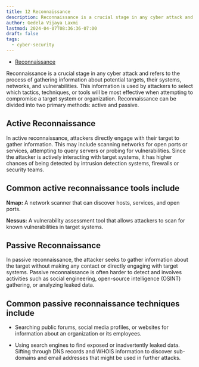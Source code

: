 ```yaml
---
title: 12 Reconnaissance
description: Reconnaissance is a crucial stage in any cyber attack and refers to the process of gathering information about potential targets, their systems, networks, and vulnerabilities.
author: Gedela Vijaya Laxmi
lastmod: 2024-04-07T08:36:36-07:00
draft: false
tags:
  - cyber-security
---
```


* [Reconnaissance](https://www.youtube.com/watch?v=FzZ5ykie3yY&pp=ygUVcmVjb25uYWlzc2FuY2UgYXR0YWNr)

Reconnaissance is a crucial stage in any cyber attack and refers to the process of gathering information about potential targets, their systems, networks, and vulnerabilities. This information is used by attackers to select which tactics, techniques, or tools will be most effective when attempting to compromise a target system or organization. Reconnaissance can be divided into two primary methods: active and passive.

## Active Reconnaissance

In active reconnaissance, attackers directly engage with their target to gather information. This may include scanning networks for open ports or services, attempting to query servers or probing for vulnerabilities. Since the attacker is actively interacting with target systems, it has higher chances of being detected by intrusion detection systems, firewalls or security teams.

## Common active reconnaissance tools include

**Nmap:** A network scanner that can discover hosts, services, and open ports.

**Nessus:** A vulnerability assessment tool that allows attackers to scan for known vulnerabilities in target systems.

## Passive Reconnaissance

In passive reconnaissance, the attacker seeks to gather information about the target without making any contact or directly engaging with target systems. Passive reconnaissance is often harder to detect and involves activities such as social engineering, open-source intelligence (OSINT) gathering, or analyzing leaked data.

## Common passive reconnaissance techniques include

* Searching public forums, social media profiles, or websites for information about an organization or its employees.
  
* Using search engines to find exposed or inadvertently leaked data.
Sifting through DNS records and WHOIS information to discover sub-domains and email addresses that might be used in further attacks.
